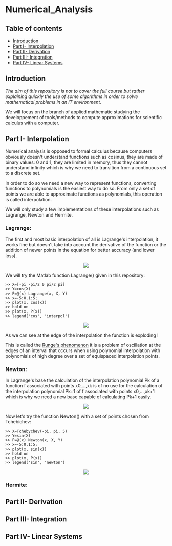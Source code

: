 # Numerical_Analysis

## Table of contents
* [Introduction](#Introduction)
* [Part I- Interpolation](#Part-I--Interpolation)
* [Part II- Derivation](#Part-II--Derivation)
* [Part III- Integration](#Part-III--Integration)
* [Part IV- Linear Systems](#Part-IV--Linear-Systems)

## Introduction
*The aim of this repository is not to cover the full course but rather explaining quickly the use of some algorithms in order to solve mathematical problems in an IT environment.*

We will focus on the branch of applied mathematic studying the developpement of tools/methods to compute approximations for scientific calculus with a computer.

## Part I- Interpolation

Numerical analysis is opposed to formal calculus because computers obviously doesn't understand functions such as cosinus, they are made of binary values: 0 and 1, they are limited in memory, thus they cannot understand infinity which is why we need to transition from a continuous set to a discrete set.

In order to do so we need a new way to represent functions, converting functions to polynomials is the easiest way to do so.
From only a set of points we are able to approximate functions as polynomials, this operation is called interpolation.

We will only study a few implementations of these interpolations such as Lagrange, Newton and Hermite.

### Lagrange:

The first and most basic interpolation of all is Lagrange's interpolation, it works fine but doesn't take into account the derivative of the function or the addition of newer points in the equation for better accuracy (and lower loss).

<p align="center">
<img src="https://user-images.githubusercontent.com/65224852/144330999-2ae40090-3c18-4f78-a686-83466e2c9862.PNG">
</p>

We will try the Matlab function Lagrange() given in this repository:

```
>> X=[-pi -pi/2 0 pi/2 pi]
>> Y=cos(X)
>> P=@(x) Lagrange(x, X, Y)
>> x=-5:0.1:5;
>> plot(x, cos(x))
>> hold on
>> plot(x, P(x))
>> legend('cos', 'interpol')
```

<p align="center">
<img src="https://user-images.githubusercontent.com/65224852/144335036-0dc351bf-3268-4165-a809-3760b79fe876.PNG">
</p>

As we can see at the edge of the interpolation the function is exploding !

This is called the <a href='https://en.wikipedia.org/wiki/Runge%27s_phenomenon'>Runge's phenomenon</a> it is a problem of oscillation at the edges of an interval that occurs when using polynomial interpolation with polynomials of high degree over a set of equispaced interpolation points.

### Newton:

In Lagrange's base the calculation of the interpolation polynomial Pk of a function f associated with points x0,...,xk is of no use for the calculation of the interpolation polynomial Pk+1 of f associated with points x0,...,xk+1 which is why we need a new base capable of calculating Pk+1 easily.

<p align="center">
<img src="https://user-images.githubusercontent.com/65224852/144345669-dfdd2f56-bb33-4bb0-8ba1-34fb745b4b7e.PNG">
</p>

Now let's try the function Newton() with a set of points chosen from Tchebichev:

```
>> X=Tchebychev(-pi, pi, 5)
>> Y=sin(X)
>> P=@(x) Newton(x, X, Y)
>> x=-5:0.1:5;
>> plot(x, sin(x))
>> hold on
>> plot(x, P(x))
>> legend('sin', 'newton')
```

<p align="center">
<img src="https://user-images.githubusercontent.com/65224852/144344986-fd3db571-2bcc-4bdb-bdcf-f08a4b359747.png">
</p>

### Hermite:

## Part II- Derivation

## Part III- Integration

## Part IV- Linear Systems
